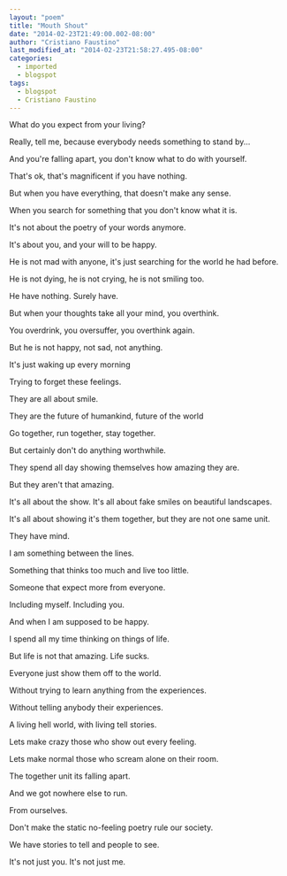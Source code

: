 ```yaml
---
layout: "poem"
title: "Mouth Shout"
date: "2014-02-23T21:49:00.002-08:00"
author: "Cristiano Faustino"
last_modified_at: "2014-02-23T21:58:27.495-08:00"
categories:
  - imported
  - blogspot
tags:
  - blogspot
  - Cristiano Faustino
---
```


What do you expect from your living?

Really, tell me, because everybody needs something to stand by...

And you're falling apart, you don't know what to do with yourself.

That's ok, that's magnificent if you have nothing.

But when you have everything, that doesn't make any sense.

When you search for something that you don't know what it is.

It's not about the poetry of your words anymore.

It's about you, and your will to be happy.

He is not mad with anyone, it's just searching for the world he had before.

He is not dying, he is not crying, he is not smiling too.

He have nothing. Surely have.

But when your thoughts take all your mind, you overthink.

You overdrink, you oversuffer, you overthink again.

But he is not happy, not sad, not anything.

It's just waking up every morning

Trying to forget these feelings.

They are all about smile.

They are the future of humankind, future of the world

Go together, run together, stay together.

But certainly don't do anything worthwhile.

They spend all day showing themselves how amazing they are.

But they aren't that amazing.

It's all about the show. It's all about fake smiles on beautiful landscapes.

It's all about showing it's them together, but they are not one same unit.

They have mind.

I am something between the lines.

Something that thinks too much and live too little.

Someone that expect more from everyone.

Including myself. Including you.

And when I am supposed to be happy.

I spend all my time thinking on things of life.

But life is not that amazing. Life sucks.

Everyone just show them off to the world.

Without trying to learn anything from the experiences.

Without telling anybody their experiences.

A living hell world, with living tell stories.

Lets make crazy those who show out every feeling.

Lets make normal those who scream alone on their room.

The together unit its falling apart.

And we got nowhere else to run.

From ourselves.

Don't make the static no-feeling poetry rule our society.

We have stories to tell and people to see.

It's not just you. It's not just me.